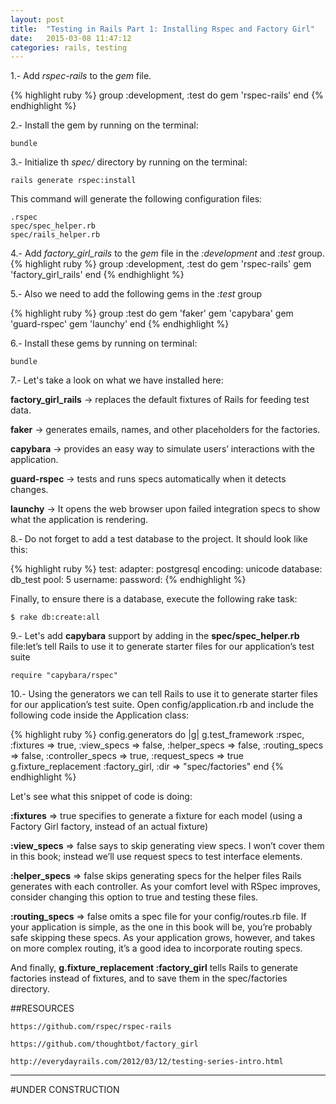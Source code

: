 ```yaml
---
layout: post
title:  "Testing in Rails Part 1: Installing Rspec and Factory Girl"
date:   2015-03-08 11:47:12
categories: rails, testing
---
```


1.- Add *rspec-rails* to the *gem* file.

{% highlight ruby %}
 group :development, :test do
  gem 'rspec-rails'
end
{% endhighlight %}

2.- Install the gem by running on the terminal:
				
	bundle

3.- Initialize th *spec/* directory by running on the terminal:

	rails generate rspec:install

This command will generate the following configuration files:

	.rspec
	spec/spec_helper.rb
	spec/rails_helper.rb

4.- Add *factory_girl_rails* to the *gem* file in the *:development* and *:test* group.
{% highlight ruby %}
 group :development, :test do
  gem 'rspec-rails'
  gem 'factory_girl_rails'
end
{% endhighlight %}

5.- Also we need to add the following gems in the *:test* group

{% highlight ruby %}
 group :test do
  gem 'faker'
  gem 'capybara'
  gem 'guard-rspec'
  gem 'launchy'
end
{% endhighlight %}

6.- Install these gems by running on terminal:
				
	bundle

7.- Let's take a look on what we have installed here:

**factory_girl_rails** -> replaces the default fixtures of Rails for feeding test data.

**faker** -> generates emails, names, and other placeholders for the factories.

**capybara** -> provides an easy way to simulate users’ interactions with the application.

**guard-rspec** -> tests and runs specs automatically when it detects changes.

**launchy** -> It opens the web browser upon failed integration specs to show what the application is rendering.

8.- Do not forget to add a test database to the project. It should look like this:

{% highlight ruby %}
test:
  adapter: postgresql
  encoding: unicode
  database: db_test
  pool: 5
  username: 
  password:
{% endhighlight %}

Finally, to ensure there is a database, execute the following rake task:

	$ rake db:create:all

9.- Let's add **capybara** support by adding in the **spec/spec_helper.rb** file:let’s tell Rails to use it to generate starter files for our application’s test suite 

	require "capybara/rspec"

10.- Using the generators we can tell Rails to use it to generate starter files for our application’s test suite. Open config/application.rb and include the following code inside the Application class:

{% highlight ruby %}
config.generators do |g|
  g.test_framework :rspec,
    :fixtures => true,
    :view_specs => false,
    :helper_specs => false,
    :routing_specs => false,
    :controller_specs => true,
    :request_specs => true
  g.fixture_replacement :factory_girl, :dir => "spec/factories"
end 
{% endhighlight %}

Let's see what this snippet of code is doing:

**:fixtures** => true specifies to generate a fixture for each model (using a Factory Girl factory, instead of an actual fixture)

**:view_specs** => false says to skip generating view specs. I won’t cover them in this book; instead we’ll use request specs to test interface elements.

**:helper_specs** => false skips generating specs for the helper files Rails generates with each controller. As your comfort level with RSpec improves, consider changing this option to true and testing these files.

**:routing_specs** => false omits a spec file for your config/routes.rb file. If your application is simple, as the one in this book will be, you’re probably safe skipping these specs. As your application grows, however, and takes on more complex routing, it’s a good idea to incorporate routing specs.

And finally, **g.fixture_replacement :factory_girl** tells Rails to generate factories instead of fixtures, and to save them in the spec/factories directory.


##RESOURCES

	https://github.com/rspec/rspec-rails

	https://github.com/thoughtbot/factory_girl

	http://everydayrails.com/2012/03/12/testing-series-intro.html

---
#UNDER CONSTRUCTION
